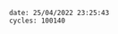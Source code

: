 

                date: 25/04/2022 23:25:43
                cycles: 100140

                         